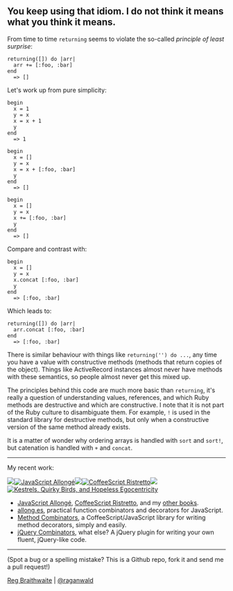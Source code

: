 You keep using that idiom. I do not think it means what you think it means.
---

From time to time `returning` seems to violate the so-called _principle of least surprise_:

	returning([]) do |arr|
	  arr += [:foo, :bar]
	end
	  => []
	
Let's work up from pure simplicity:

	begin
	  x = 1
	  y = x
	  x = x + 1
	  y
	end
	  => 1
	
	begin
	  x = []
	  y = x
	  x = x + [:foo, :bar]
	  y
	end
	  => []
	
	begin
	  x = []
	  y = x
	  x += [:foo, :bar]
	  y
	end
	  => []
	
Compare and contrast with:
	
	begin
	  x = []
	  y = x
	  x.concat [:foo, :bar]
	  y
	end
	  => [:foo, :bar]

Which leads to:

	returning([]) do |arr|
	  arr.concat [:foo, :bar]
	end
	  => [:foo, :bar]

There is similar behaviour with things like `returning('') do ...`, any time you have a value with constructive methods (methods that return copies of the object). Things like ActiveRecord instances almost never have methods with these semantics, so people almost never get this mixed up.

The principles behind this code are much more basic than `returning`, it's really a question of understanding values, references, and which Ruby methods are destructive and which are constructive. I note that it is not part of the Ruby culture to disambiguate them. For example, `!` is used in the standard library for destructive methods, but only when a constructive version of the same method already exists.

It is a matter of wonder why ordering arrays is handled with `sort` and `sort!`, but catenation is handled with `+` and `concat`.

---

My recent work:

![](http://i.minus.com/iL337yTdgFj7.png)[![JavaScript Allongé](http://i.minus.com/iW2E1A8M5UWe6.jpeg)](http://leanpub.com/javascript-allonge "JavaScript Allongé")![](http://i.minus.com/iL337yTdgFj7.png)[![CoffeeScript Ristretto](http://i.minus.com/iMmGxzIZkHSLD.jpeg)](http://leanpub.com/coffeescript-ristretto "CoffeeScript Ristretto")![](http://i.minus.com/iL337yTdgFj7.png)[![Kestrels, Quirky Birds, and Hopeless Egocentricity](http://i.minus.com/ibw1f1ARQ4bhi1.jpeg)](http://leanpub.com/combinators "Kestrels, Quirky Birds, and Hopeless Egocentricity")

* [JavaScript Allongé](http://leanpub.com/javascript-allonge), [CoffeeScript Ristretto](http://leanpub.com/coffeescript-ristretto), and my [other books](http://leanpub.com/u/raganwald).
* [allong.es](http://allong.es), practical function combinators and decorators for JavaScript.
* [Method Combinators](https://github.com/raganwald/method-combinators), a CoffeeScript/JavaScript library for writing method decorators, simply and easily.
* [jQuery Combinators](http://github.com/raganwald/jquery-combinators), what else? A jQuery plugin for writing your own fluent, jQuery-like code.  

---

(Spot a bug or a spelling mistake? This is a Github repo, fork it and send me a pull request!)

[Reg Braithwaite](http://braythwayt.com) | [@raganwald](http://twitter.com/raganwald)